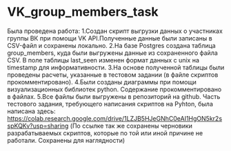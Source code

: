 # VK_group_members_task

Была проведена работа:
1.Создан скрипт выгрузки данных о участниках группы ВК при помощи VK API.Полученные данные были записаны в CSV-файл и сохранены локально.
2.На базе Postgres создана таблица group_members, куда были выгружены данные из сохраненного файла CSV. В поле таблицы lаst_seen изменен формат данных с unix на timestamp для информативности.
3.На основе полученной таблицы были проведены расчеты, указанные в тестовом задании (в файле скриптов прокомментировано).
4.Были созданы диаграммы при помощи визуализационных библиотек python. Содержание прокомментировано в файлах.
5.Все файлы были выгружены в репозиторий на github.
Часть тестового задания, требующего написания скриптов на Pyhton, была написана здесь:
https://colab.research.google.com/drive/1LZJB5HJeGNhC0eAI1HgON5kr2sspKQKv?usp=sharing
(По ссылке так же сохранены черновики разрабатываемых скриптов, которые по той или иной причине не работали. Сохранены для наглядности)

